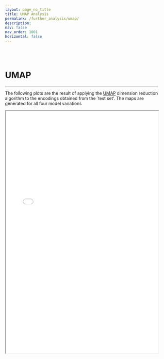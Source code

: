 ```yaml
---
layout: page_no_title
title: UMAP Analysis
permalink: /further_analysis/umap/
description: 
nav: false
nav_order: 1001
horizontal: false
---
```


<br/><br/>

# **UMAP**
---

The following plots are the result of applying the [UMAP](https://umap-learn.readthedocs.io/en/latest/) dimension reduction 
algorithm to the encodings obtained from the `test set'. The maps are generated for all four model variations


<iframe src="{{ site.baseurl }}/assets/additional/umaps/umap_tabs.html" width="100%" height="800px"></iframe>

<br/><br/>

